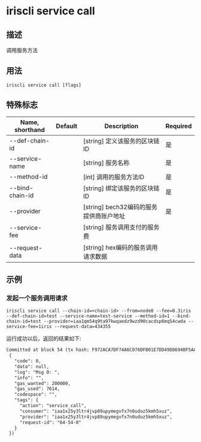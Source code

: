 # iriscli service call 

## 描述

调用服务方法

## 用法

```
iriscli service call [flags]
```

## 特殊标志

| Name, shorthand       | Default                 | Description                          | Required |
| --------------------- | ----------------------- | ------------------------------------ | -------- |
| --def-chain-id        |                         | [string] 定义该服务的区块链ID           | 是       |
| --service-name        |                         | [string] 服务名称                     | 是       |
| --method-id           |                         | [int] 调用的服务方法ID                 | 是       |
| --bind-chain-id       |                         | [string] 绑定该服务的区块链ID           | 是       |
| --provider            |                         | [string] bech32编码的服务提供商账户地址  | 是       |
| --service-fee         |                         | [string] 服务调用支付的服务费            |          |
| --request-data        |                         | [string] hex编码的服务调用请求数据        |          |

## 示例

### 发起一个服务调用请求
```shell
iriscli service call --chain-id=<chain-id> --from=node0 --fee=0.3iris --def-chain-id=test --service-name=test-service --method-id=1 --bind-chain-id=test --provider=iaa1qm54q9ta97kwqaedz9wzd90cacdsp6mq54cwda --service-fee=1iris --request-data=434355
```

运行成功以后，返回的结果如下:

```txt
Committed at block 54 (tx hash: F972ACA7DF74A6C076DFB01E7DD49D8694BF5AA1BA25A1F1B875113DFC8857C3, response:
 {
   "code": 0,
   "data": null,
   "log": "Msg 0: ",
   "info": "",
   "gas_wanted": 200000,
   "gas_used": 7614,
   "codespace": "",
   "tags": {
     "action": "service_call",
     "consumer": "iaa1x25y3ltr4jvp89upymegvfx7n0uduz5kmh5xuz",
     "provider": "iaa1x25y3ltr4jvp89upymegvfx7n0uduz5kmh5xuz",
     "request-id": "64-54-0"
   }
 })
```

